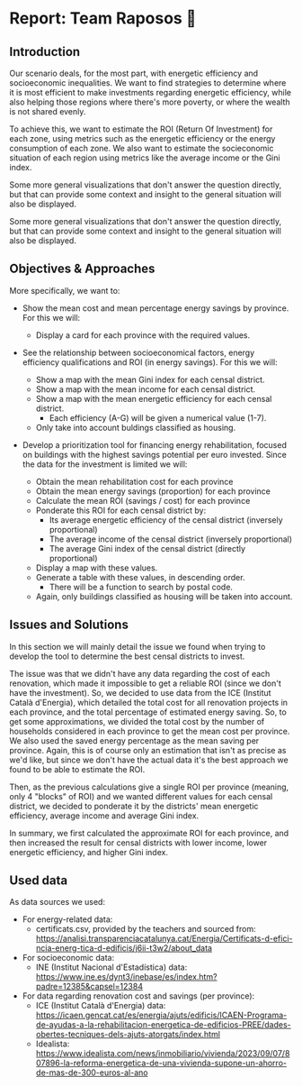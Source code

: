 # Report: Team Raposos 🦊

## Introduction
Our scenario deals, for the most part, with energetic efficiency and socioeconomic inequalities. We want to find strategies to determine where it is most efficient to make investments regarding energetic efficiency, while also helping those regions where there's more poverty, or where the wealth is not shared evenly.

To achieve this, we want to estimate the ROI (Return Of Investment) for each zone, using metrics such as the energetic efficiency or the energy consumption of each zone. We also want to estimate the socieconomic situation of each region using metrics like the average income or the Gini index.

Some more general visualizations that don't answer the question directly, but that can provide some context and insight to the general situation will also be displayed.

Some more general visualizations that don't answer the question directly, but that can provide some context and insight to the general situation will also be displayed.

## Objectives & Approaches
More specifically, we want to:

- Show the mean cost and mean percentage energy savings by province. For this we will:
    - Display a card for each province with the required values.

- See the relationship between socioeconomical factors, energy efficiency qualifications and ROI (in energy savings). For this we will:
    - Show a map with the mean Gini index for each censal district.
    - Show a map with the mean income for each censal district.
    - Show a map with the mean energetic efficiency for each censal district.
        - Each efficiency (A-G) will be given a numerical value (1-7).
    - Only take into account buldings classified as housing.    

- Develop a prioritization tool for financing energy rehabilitation, focused on buildings with the highest savings potential per euro invested. Since the data for the investment is limited we will:
    - Obtain the mean rehabilitation cost for each province
    - Obtain the mean energy savings (proportion) for each province
    - Calculate the mean ROI (savings / cost) for each province
    - Ponderate this ROI for each censal district by:
        - Its average energetic efficiency of the censal district (inversely proportional)
        - The average income of the censal district (inversely proportional)
        - The average Gini index of the censal district (directly proportional)
    - Display a map with these values.
    - Generate a table with these values, in descending order.
        - There will be a function to search by postal code.
    - Again, only buildings classified as housing will be taken into account.

## Issues and Solutions
In this section we will mainly detail the issue we found when trying to develop the tool to determine the best censal districts to invest.

The issue was that we didn't have any data regarding the cost of each renovation, which made it impossible to get a reliable ROI (since we don't have the investment). So, we decided to use data from the ICE (Institut Català d'Energia), which detailed the total cost for all renovation projects in each province, and the total percentage of estimated energy saving. So, to get some approximations, we divided the total cost by the number of households considered in each province to get the mean cost per province. We also used the saved energy percentage as the mean saving per province. Again, this is of course only an estimation that isn't as precise as we'd like, but since we don't have the actual data it's the best approach we found to be able to estimate the ROI.

Then, as the previous calculations give a single ROI per province (meaning, only 4 "blocks" of ROI) and we wanted different values for each censal district, we decided to ponderate it by the districts' mean energetic efficiency, average income and average Gini index.

In summary, we first calculated the approximate ROI for each province, and then increased the result for censal districts with lower income, lower energetic efficiency, and higher Gini index.

## Used data
As data sources we used:
- For energy-related data:
    - certificats.csv, provided by the teachers and sourced from: https://analisi.transparenciacatalunya.cat/Energia/Certificats-d-efici-ncia-energ-tica-d-edificis/j6ii-t3w2/about_data
- For socioeconomic data:
    - INE (Institut Nacional d'Estadística) data: https://www.ine.es/dynt3/inebase/es/index.htm?padre=12385&capsel=12384
- For data regarding renovation cost and savings (per province):
    - ICE (Institut Català d'Energia) data: https://icaen.gencat.cat/es/energia/ajuts/edificis/ICAEN-Programa-de-ayudas-a-la-rehabilitacion-energetica-de-edificios-PREE/dades-obertes-tecniques-dels-ajuts-atorgats/index.html
    - Idealista: https://www.idealista.com/news/inmobiliario/vivienda/2023/09/07/807896-la-reforma-energetica-de-una-vivienda-supone-un-ahorro-de-mas-de-300-euros-al-ano
